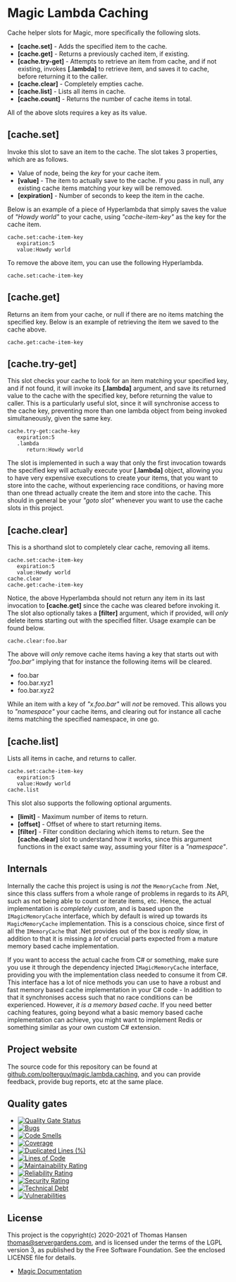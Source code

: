 
# Magic Lambda Caching

Cache helper slots for Magic, more specifically the following slots.

* __[cache.set]__ - Adds the specified item to the cache.
* __[cache.get]__ - Returns a previously cached item, if existing.
* __[cache.try-get]__ - Attempts to retrieve an item from cache, and if not existing, invokes __[.lambda]__ to retrieve item, and saves it to cache, before returning it to the caller.
* __[cache.clear]__ - Completely empties cache.
* __[cache.list]__ - Lists all items in cache.
* __[cache.count]__ - Returns the number of cache items in total.

All of the above slots requires a key as its value.

## [cache.set]

Invoke this slot to save an item to the cache. The slot takes 3 properties, which are as follows.

* Value of node, being the _key_ for your cache item.
* __[value]__ - The item to actually save to the cache. If you pass in null, any existing cache items matching your key will be removed.
* __[expiration]__ - Number of seconds to keep the item in the cache.

Below is an example of a piece of Hyperlambda that simply saves the value of _"Howdy world"_ to your
cache, using _"cache-item-key"_ as the key for the cache item.

```
cache.set:cache-item-key
   expiration:5
   value:Howdy world
```

To remove the above item, you can use the following Hyperlambda.

```
cache.set:cache-item-key
```

## [cache.get]

Returns an item from your cache, or null if there are no items matching the specified key. Below is an
example of retrieving the item we saved to the cache above.

```
cache.get:cache-item-key
```

## [cache.try-get]

This slot checks your cache to look for an item matching your specified key, and if not found, it will
invoke its **[.lambda]** argument, and save its returned value to the cache with the specified key,
before returning the value to caller. This is a particularly useful slot, since it will synchronise
access to the cache key, preventing more than one lambda object from being invoked simultaneously,
given the same key.

```
cache.try-get:cache-key
   expiration:5
   .lambda
      return:Howdy world
```

The slot is implemented in such a way that only the first invocation towards the specified key
will actually execute your **[.lambda]** object, allowing you to have very expensive executions
to create your items, that you want to store into the cache, without experiencing race conditions,
or having more than one thread actually create the item and store into the cache. This should in
general be your _"goto slot"_ whenever you want to use the cache slots in this project.

## [cache.clear]

This is a shorthand slot to completely clear cache, removing all items.

```
cache.set:cache-item-key
   expiration:5
   value:Howdy world
cache.clear
cache.get:cache-item-key
```

Notice, the above Hyperlambda should not return any item in its last invocation to **[cache.get]**
since the cache was cleared before invoking it. The slot also optionally takes a **[filter]** argument,
which if provided, will _only_ delete items starting out with the specified filter. Usage example
can be found below.

```
cache.clear:foo.bar
```

The above will _only_ remove cache items having a key that starts out with _"foo.bar"_ implying
that for instance the following items will be cleared.

* foo.bar
* foo.bar.xyz1
* foo.bar.xyz2

While an item with a key of _"x.foo.bar"_ will _not_ be removed. This allows you to _"namespace"_
your cache items, and clearing out for instance all cache items matching the specified namespace,
in one go.

## [cache.list]

Lists all items in cache, and returns to caller.

```
cache.set:cache-item-key
   expiration:5
   value:Howdy world
cache.list
```

This slot also supports the following optional arguments.

* __[limit]__ - Maximum number of items to return.
* __[offset]__ - Offset of where to start returning items.
* __[filter]__ - Filter condition declaring which items to return. See the __[cache.clear]__ slot to understand how it works, since this argument functions in the exact same way, assuming your filter is a _"namespace"_.

## Internals

Internally the cache this project is using is _not_ the `MemoryCache` from .Net, since this class
suffers from a whole range of problems in regards to its API, such as not being able to count or
iterate items, etc. Hence, the actual implementation is _completely custom_, and is based upon
the `IMagicMemoryCache` interface, which by default is wired up towards its `MagicMemoryCache`
implementation. This is a conscious choice, since first of all the `IMemoryCache` that .Net
provides out of the box is _really_ slow, in addition to that it is missing a _lot_ of crucial
parts expected from a mature memory based cache implementation.

If you want to access the actual cache from C# or something, make sure you use it through the dependency
injected `IMagicMemoryCache` interface, providing you with the implementation class needed to consume
it from C#. This interface has a lot of nice methods you can use to have a robust and fast memory
based cache implementation in your C# code - In addition to that it synchronises access such that
no race conditions can be experienced. However, _it is a memory based cache_. If you need better
caching features, going beyond what a basic memory based cache implementation can achieve, you might
want to implement Redis or something similar as your own custom C# extension.

## Project website

The source code for this repository can be found at [github.com/polterguy/magic.lambda.caching](https://github.com/polterguy/magic.lambda.caching), and you can provide feedback, provide bug reports, etc at the same place.

## Quality gates

- [![Quality Gate Status](https://sonarcloud.io/api/project_badges/measure?project=polterguy_magic.lambda.caching&metric=alert_status)](https://sonarcloud.io/dashboard?id=polterguy_magic.lambda.caching)
- [![Bugs](https://sonarcloud.io/api/project_badges/measure?project=polterguy_magic.lambda.caching&metric=bugs)](https://sonarcloud.io/dashboard?id=polterguy_magic.lambda.caching)
- [![Code Smells](https://sonarcloud.io/api/project_badges/measure?project=polterguy_magic.lambda.caching&metric=code_smells)](https://sonarcloud.io/dashboard?id=polterguy_magic.lambda.caching)
- [![Coverage](https://sonarcloud.io/api/project_badges/measure?project=polterguy_magic.lambda.caching&metric=coverage)](https://sonarcloud.io/dashboard?id=polterguy_magic.lambda.caching)
- [![Duplicated Lines (%)](https://sonarcloud.io/api/project_badges/measure?project=polterguy_magic.lambda.caching&metric=duplicated_lines_density)](https://sonarcloud.io/dashboard?id=polterguy_magic.lambda.caching)
- [![Lines of Code](https://sonarcloud.io/api/project_badges/measure?project=polterguy_magic.lambda.caching&metric=ncloc)](https://sonarcloud.io/dashboard?id=polterguy_magic.lambda.caching)
- [![Maintainability Rating](https://sonarcloud.io/api/project_badges/measure?project=polterguy_magic.lambda.caching&metric=sqale_rating)](https://sonarcloud.io/dashboard?id=polterguy_magic.lambda.caching)
- [![Reliability Rating](https://sonarcloud.io/api/project_badges/measure?project=polterguy_magic.lambda.caching&metric=reliability_rating)](https://sonarcloud.io/dashboard?id=polterguy_magic.lambda.caching)
- [![Security Rating](https://sonarcloud.io/api/project_badges/measure?project=polterguy_magic.lambda.caching&metric=security_rating)](https://sonarcloud.io/dashboard?id=polterguy_magic.lambda.caching)
- [![Technical Debt](https://sonarcloud.io/api/project_badges/measure?project=polterguy_magic.lambda.caching&metric=sqale_index)](https://sonarcloud.io/dashboard?id=polterguy_magic.lambda.caching)
- [![Vulnerabilities](https://sonarcloud.io/api/project_badges/measure?project=polterguy_magic.lambda.caching&metric=vulnerabilities)](https://sonarcloud.io/dashboard?id=polterguy_magic.lambda.caching)

## License

This project is the copyright(c) 2020-2021 of Thomas Hansen thomas@servergardens.com, and is licensed under the terms
of the LGPL version 3, as published by the Free Software Foundation. See the enclosed LICENSE file for details.

* [Magic Documentation](https://polterguy.github.io/)
